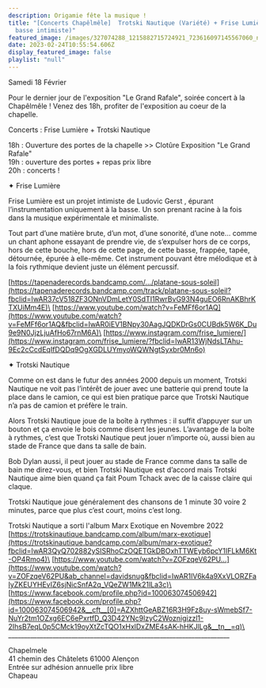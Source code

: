 ```yaml
---
description: Origamie fête la musique !
title: "[Concerts Chapêlmêle]  Trotski Nautique (Variété) + Frise Lumière (Solo,
  basse intimiste)"
featured_image: /images/327074288_1215882715724921_723616097145567060_n.jpg
date: 2023-02-24T10:55:54.606Z
display_featured_image: false
playlist: "null"
---
```

Samedi 18 Février

Pour le dernier jour de l'exposition "Le Grand Rafale", soirée concert à la Chapêlmêle ! Venez des 18h, profiter de l'exposition au coeur de la chapelle.

Concerts : Frise Lumière + Trotski Nautique

18h : Ouverture des portes de la chapelle >> Clotûre Exposition "Le Grand Rafale"\
19h : ouverture des portes + repas prix libre\
20h : concerts !

✦ Frise Lumière

Frise Lumière est un projet intimiste de Ludovic Gerst , épurant l’instrumentation uniquement à la basse. Un son prenant racine à la fois dans la musique expérimentale et minimaliste.

Tout part d’une matière brute, d’un mot, d’une sonorité, d’une note… comme un chant aphone essayant de prendre vie, de s’expulser hors de ce corps, hors de cette bouche, hors de cette page, de cette basse, frappée, tapée, détournée, épurée à elle-même. Cet instrument pouvant être mélodique et à la fois rythmique devient juste un élément percussif.

[https://tapenaderecords.bandcamp.com/.../platane-sous-soleil](https://tapenaderecords.bandcamp.com/track/platane-sous-soleil?fbclid=IwAR37cV518ZF3ONnVDmLetY0SdTI1RwrBvG93N4guEO6RnAKBhrKTXUiMm4E)\
[https://www.youtube.com/watch?v=FeMFf6or1AQ](https://www.youtube.com/watch?v=FeMFf6or1AQ&fbclid=IwAR0iEV1BNpy30AagJQDKDrGs0CUBdk5W6K_Du9e9N0JjzLjuAfHo67rnM6A)\
[https://www.instagram.com/frise_lumiere/](https://www.instagram.com/frise_lumiere/?fbclid=IwAR13WjNdsLTAhu-9Ec2cCcdEqIfDQDq9OgXGDLUYmyoWQWNgtSyxbr0Mn6o)



✦ Trotski Nautique

Comme on est dans le futur des années 2000 depuis un moment, Trotski Nautique ne voit pas l’intérêt de jouer avec une batterie qui prend toute la place dans le camion, ce qui est bien pratique parce que Trotski Nautique n’a pas de camion et préfère le train.

Alors Trotski Nautique joue de la boîte à rythmes : il suffit d’appuyer sur un bouton et ça envoie le bois comme disent les jeunes. L’avantage de la boîte à rythmes, c’est que Trotski Nautique peut jouer n’importe où, aussi bien au stade de France que dans ta salle de bain.

Bob Dylan aussi, il peut jouer au stade de France comme dans ta salle de bain me direz-vous, et bien Trotski Nautique est d’accord mais Trotski Nautique aime bien quand ça fait Poum Tchack avec de la caisse claire qui claque.

Trotski Nautique joue généralement des chansons de 1 minute 30 voire 2 minutes, parce que plus c’est court, moins c’est long.

Trotski Nautique a sorti l'album Marx Exotique en Novembre 2022\
[https://trotskinautique.bandcamp.com/album/marx-exotique](https://trotskinautique.bandcamp.com/album/marx-exotique?fbclid=IwAR3QyQ702882ySISRhoCzOQETGkDBOxhTTWEyb6pcY1IFLkM6Kt-OP4Rmo4)\
[https://www.youtube.com/watch?v=ZOFzqeV62PU...](https://www.youtube.com/watch?v=ZOFzqeV62PU&ab_channel=davidsnug&fbclid=IwAR1lV6k4a9XxVLORZFaIyZKEUYHEvIZ6sjNicSnfA2q_VQeZW1Mk21lLa3c)\
[https://www.facebook.com/profile.php?id=100063074506942](https://www.facebook.com/profile.php?id=100063074506942&__cft__[0]=AZXhttGeABZ16R3H9Fz8uy-sWmebSf7-NuYr2tm1OZxg6EC6ePxrtfD_Q3D42YNc9lzyC2Woznigizzl1-2IhsB7eqL0p5CMck19oyXtZcTQO1xHxlDxZME4sAK-hHKJlLg&__tn__=q)\
\_\_\_\_\_\_\_\_\_\_\_\_\_\_\_\_\_\_\_\_\_\_\_\_\_\_\_\_\_\_\_\_\_\_\_\_\_\_\_\_\_\_\_\_\_\_\_\_\_\_\_\_\_\_\_\_\_\_\_\_\_\_\_\_\_\_\_\_\_\_

Chapelmele\
41 chemin des Châtelets 61000 Alençon\
Entrée sur adhésion annuelle prix libre\
Chapeau